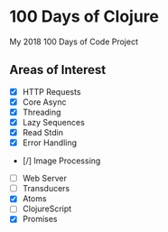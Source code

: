 # 100 Days of Clojure

My 2018 100 Days of Code Project

## Areas of Interest
- [X] HTTP Requests
- [X] Core Async
- [X] Threading
- [X] Lazy Sequences
- [X] Read Stdin
- [X] Error Handling
- [/] Image Processing
- [ ] Web Server
- [ ] Transducers
- [X] Atoms
- [ ] ClojureScript
- [X] Promises
